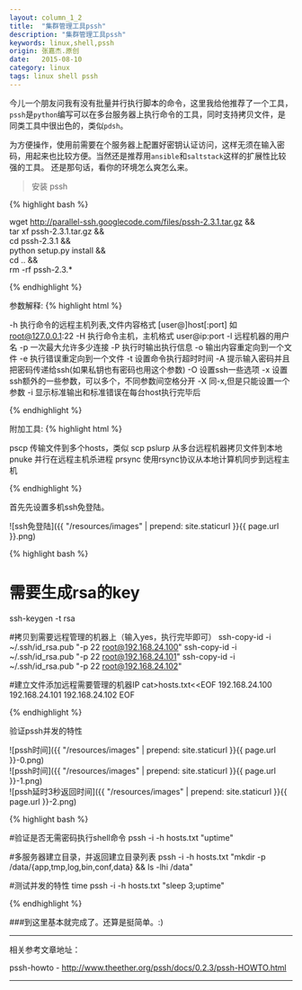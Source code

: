 ```yaml
---
layout: column_1_2
title:  "集群管理工具pssh"
description: "集群管理工具pssh"
keywords: linux,shell,pssh
origin: 张嘉杰.原创
date:   2015-08-10
category: linux
tags: linux shell pssh
---
```

今儿一个朋友问我有没有批量并行执行脚本的命令，这里我给他推荐了一个工具，`pssh`是`python`编写可以在多台服务器上执行命令的工具，同时支持拷贝文件，是同类工具中很出色的，类似`pdsh`。
<!--more-->
为方便操作，使用前需要在个服务器上配置好密钥认证访问，这样无须在输入密码，用起来也比较方便。当然还是推荐用`ansible`和`saltstack`这样的扩展性比较强的工具。
还是那句话，看你的环境怎么爽怎么来。

> 安装 pssh

{% highlight bash %}

wget http://parallel-ssh.googlecode.com/files/pssh-2.3.1.tar.gz && \
tar xf pssh-2.3.1.tar.gz && \
cd pssh-2.3.1 && \
python setup.py install && \
cd .. && \
rm -rf pssh-2.3.*

{% endhighlight %}

参数解释:
{% highlight html %}

-h 执行命令的远程主机列表,文件内容格式 [user@]host[:port] 如 root@127.0.0.1:22
-H 执行命令主机，主机格式 user@ip:port
-l 远程机器的用户名
-p 一次最大允许多少连接
-P 执行时输出执行信息
-o 输出内容重定向到一个文件
-e 执行错误重定向到一个文件
-t 设置命令执行超时时间
-A 提示输入密码并且把密码传递给ssh(如果私钥也有密码也用这个参数)
-O 设置ssh一些选项
-x 设置ssh额外的一些参数，可以多个，不同参数间空格分开
-X 同-x,但是只能设置一个参数
-i 显示标准输出和标准错误在每台host执行完毕后

{% endhighlight %}

附加工具:
{% highlight html %}

pscp 传输文件到多个hosts，类似 scp
pslurp 从多台远程机器拷贝文件到本地
pnuke 并行在远程主机杀进程
prsync 使用rsync协议从本地计算机同步到远程主机

{% endhighlight %}

首先先设置多机ssh免登陆。

![ssh免登陆]({{ "/resources/images" | prepend: site.staticurl }}{{ page.url }}.png)  

{% highlight bash %}

# 需要生成rsa的key
ssh-keygen -t rsa

#拷贝到需要远程管理的机器上（输入yes，执行完毕即可）
ssh-copy-id -i ~/.ssh/id_rsa.pub "-p 22 root@192.168.24.100"
ssh-copy-id -i ~/.ssh/id_rsa.pub "-p 22 root@192.168.24.101"
ssh-copy-id -i ~/.ssh/id_rsa.pub "-p 22 root@192.168.24.102"

#建立文件添加远程需要管理的机器IP
cat>hosts.txt<<EOF 
192.168.24.100
192.168.24.101
192.168.24.102
EOF

{% endhighlight %}

验证pssh并发的特性

![pssh时间]({{ "/resources/images" | prepend: site.staticurl }}{{ page.url }}-0.png)  
![pssh时间]({{ "/resources/images" | prepend: site.staticurl }}{{ page.url }}-1.png)  
![pssh延时3秒返回时间]({{ "/resources/images" | prepend: site.staticurl }}{{ page.url }}-2.png)  

{% highlight bash %}

#验证是否无需密码执行shell命令
pssh -i -h hosts.txt "uptime"

#多服务器建立目录，并返回建立目录列表
pssh -i -h hosts.txt "mkdir -p /data/{app,tmp,log,bin,conf,data} && ls -lhi /data"

#测试并发的特性
time pssh -i -h hosts.txt "sleep 3;uptime"

{% endhighlight %}

###到这里基本就完成了。还算是挺简单。:)

-----------------------

相关参考文章地址：

pssh-howto - <http://www.theether.org/pssh/docs/0.2.3/pssh-HOWTO.html>

-----------------------

